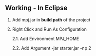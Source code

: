 ## Working - In Eclipse

1. Add mpj.jar in **build path** of the project

2. Right Click and Run As Configuration 
    
    2.1. Add Environment MPJ_HOME

    2.2. Add Argument -jar starter.jar -np 2 
